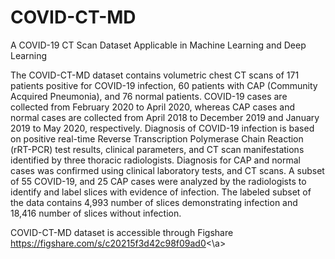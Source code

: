 # COVID-CT-MD
A COVID-19 CT Scan Dataset Applicable in Machine Learning and Deep Learning

The COVID-CT-MD dataset contains volumetric chest CT scans of 171 patients positive for COVID-19 infection, 60 patients with CAP (Community Acquired Pneumonia), and 76 normal patients. COVID-19 cases are collected from February 2020 to April 2020, whereas CAP cases and normal cases are collected from April 2018 to December 2019 and January 2019 to May 2020, respectively. Diagnosis of COVID-19 infection is based on positive real-time Reverse Transcription Polymerase Chain Reaction (rRT-PCR) test results, clinical parameters, and CT scan manifestations identified by three thoracic radiologists. Diagnosis for CAP and normal cases was confirmed using clinical laboratory tests, and CT scans. A subset of 55 COVID-19, and 25 CAP cases were analyzed by the radiologists to identify and label slices with evidence of infection. The labeled subset of the data contains 4,993 number of slices demonstrating infection and 18,416 number of slices without infection.

COVID-CT-MD dataset is accessible through Figshare <a href="https://figshare.com/s/c20215f3d42c98f09ad0">https://figshare.com/s/c20215f3d42c98f09ad0<\a>
